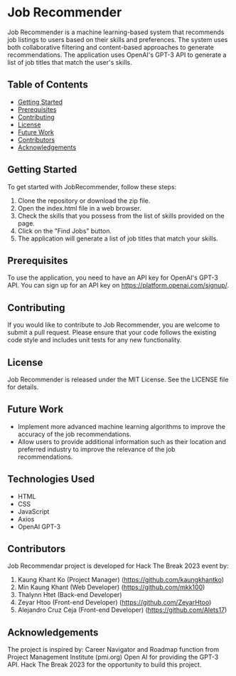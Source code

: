 # Job Recommender

Job Recommender is a machine learning-based system that recommends job listings to users based on their skills and preferences. The system uses both collaborative filtering and content-based approaches to generate recommendations. The application uses OpenAI's GPT-3 API to generate a list of job titles that match the user's skills.

## Table of Contents

- [Getting Started](#getting-started)
- [Prerequisites](#prerequisites)
- [Contributing](#contributing)
- [License](#license)
- [Future Work](#future-work)
- [Contributors](#contributors)
- [Acknowledgements](#acknowledgements)


## Getting Started

To get started with JobRecommender, follow these steps:

1. Clone the repository or download the zip file.
2. Open the index.html file in a web browser.
3. Check the skills that you possess from the list of skills provided on the page.
4. Click on the "Find Jobs" button.
5. The application will generate a list of job titles that match your skills.

## Prerequisites

To use the application, you need to have an API key for OpenAI's GPT-3 API. You can sign up for an API key on https://platform.openai.com/signup/.

## Contributing

If you would like to contribute to Job Recommender, you are welcome to submit a pull request. Please ensure that your code follows the existing code style and includes unit tests for any new functionality.

## License

Job Recommender is released under the MIT License. See the LICENSE file for details.

## Future Work

- Implement more advanced machine learning algorithms to improve the accuracy of the job recommendations.
- Allow users to provide additional information such as their location and preferred industry to improve the relevance of the job recommendations.

## Technologies Used

- HTML
- CSS
- JavaScript
- Axios
- OpenAI GPT-3

## Contributors

Job Recommendar project is developed for Hack The Break 2023 event by:

1. Kaung Khant Ko (Project Manager) (https://github.com/kaungkhantko)
2. Min Kaung Khant (Web Developer) (https://github.com/mkk100)
3. Thalynn Htet (Back-end Developer)
4. Zeyar Htoo (Front-end Developer) (https://github.com/ZeyarHtoo)
5. Alejandro Cruz Ceja (Front-end Developer) (https://github.com/Alets17)

## Acknowledgements

The project is inspired by: Career Navigator and Roadmap function from Project Management Institute (pmi.org)
Open AI for providing the GPT-3 API.
Hack The Break 2023 for the opportunity to build this project.
